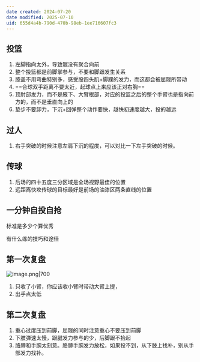 ```yaml
---
date created: 2024-07-20
date modified: 2025-07-10
uid: 655d4a4b-790d-470b-98eb-1ee716607fc3
---
```

## 投篮

1. 左脚指向太外，导致髋没有聚合向前
2. 整个投篮都是前脚掌参与，不要和脚跟发生关系
3. 膝盖不用弯曲特别多，感受股四头肌+脚踝的发力，而这都会被屈髋所带动
4. ==合球双手距离不要太近，起球点上来应该正对右胸==
5. 顶肘部发力，而不是腋下、大臂根部，对应的投篮之后的整个手臂也是指向前方的，而不是垂直向上的
6. 垫步不要卸力，下沉+回弹整个动作要快，越快初速度越大，投的越远

## 过人

1. 右手突破的时候注意左肩下沉的程度，可以对比一下左手突破的时候。

## 传球

1. 后场的四十五度三分区域是全场视野最佳的位置
2. 远距离快攻传球的目标最好是前场的油漆区两条直线的位置

## 一分钟自投自抢

标准是多少个算优秀

有什么练的技巧和途径

## 第一次复盘

![image.png|700](https://imagehosting4picgo.oss-cn-beijing.aliyuncs.com/imagehosting/fix-dir%2Fpicgo%2Fpicgo-clipboard-images%2F2024%2F07%2F20%2F18-10-28-e76d9e43a322236254d3da0f90adf008-20240720181028-4b448e.png)

 1. 只收了小臂，你应该收小臂时带动大臂上提，
 2. 出手点太低

## 第二次复盘

1. 重心过度压到前脚，屈髋的同时注意重心不要压到前脚
2. 下肢弹速太慢，跟腱发力参与的少，后脚跟不抬起
3. 胳膊和手腕太刻意。胳膊手腕发力放松，如果投不到，从下肢上找补，别从手部发力找补。
